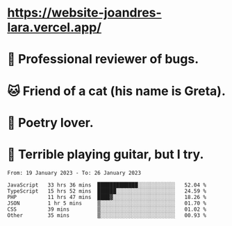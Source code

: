 # https://website-joandres-lara.vercel.app/
# 🐛 Professional reviewer of bugs.
# 🐱 Friend of a cat (his name is Greta).
# 📜 Poetry lover.
# 🎸 Terrible playing guitar, but I try.

<!--START_SECTION:waka-->

```text
From: 19 January 2023 - To: 26 January 2023

JavaScript   33 hrs 36 mins  █████████████░░░░░░░░░░░░   52.04 %
TypeScript   15 hrs 52 mins  ██████░░░░░░░░░░░░░░░░░░░   24.59 %
PHP          11 hrs 47 mins  ████▓░░░░░░░░░░░░░░░░░░░░   18.26 %
JSON         1 hr 5 mins     ▒░░░░░░░░░░░░░░░░░░░░░░░░   01.70 %
CSS          39 mins         ▒░░░░░░░░░░░░░░░░░░░░░░░░   01.02 %
Other        35 mins         ▒░░░░░░░░░░░░░░░░░░░░░░░░   00.93 %
```

<!--END_SECTION:waka-->
